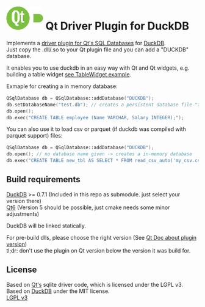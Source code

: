 # ![image](./logo/logo_96.png) Qt Driver Plugin for DuckDB
Implements a [driver plugin for Qt's SQL Databases](https://doc.qt.io/qt-6/sql-driver.html) for [DuckDB](https://duckdb.org/).  
Just copy the .dll/.so to your Qt plugin file and you can add a "DUCKDB" database.

It enables you to use duckdb in an easy way with Qt and Qt widgets, e.g. building a table widget [see TableWidget example](./examples/TableWidget).

Exmaple for creating a in memory database:
```cpp
QSqlDatabase db = QSqlDatabase::addDatabase("DUCKDB");
db.setDatabaseName("test.db"); // creates a persistent database file "test.db"
db.open(); 
db.exec("CREATE TABLE employee (Name VARCHAR, Salary INTEGER);");
```

You can also use it to load csv or parquet (if duckdb was compiled with parquet support) files:
```cpp
QSqlDatabase db = QSqlDatabase::addDatabase("DUCKDB");
db.open(); // no database name given -> creates a in-memory database
db.exec("CREATE TABLE new_tbl AS SELECT * FROM read_csv_auto('my_csv.csv');";
```


## Build requirements
[DuckDB](https://duckdb.org/) >= 0.7.1 (Included in this repo as submodule. just select your version there)  
[Qt6](https://www.qt.io/) (Version 5 should be possible, just cmake needs some minor adjustments)

DuckDB will be linked statically.  


For pre-build dlls, please choose the right version (See [Qt Doc about plugin version](https://doc.qt.io/qt-6/deployment-plugins.html#loading-and-verifying-plugins-dynamically))  
tl;dr: don't use the plugin on Qt version below the version it was build for.


## License
Based on [Qt's](https://www.qt.io/) sqlite driver code, which is licensed under the LGPL v3.  
Based on [DuckDB](https://duckdb.org/) under the MIT license.  
[LGPL v3](./LICENSE)
